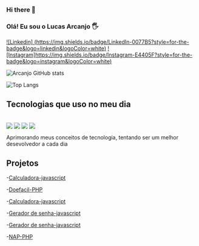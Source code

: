 ### Hi there 👋

### Olá! Eu sou o Lucas Arcanjo 🖐️

[![Linkedin] (https://img.shields.io/badge/LinkedIn-0077B5?style=for-the-badge&logo=linkedin&logoColor=white)](https://www.linkedin.com/in/lucas-arcanjo-388085249/)
[![Instagram]https://img.shields.io/badge/Instagram-E4405F?style=for-the-badge&logo=instagram&logoColor=white)](https://www.instagram.com/lucas_arcanjo82?igsh=NTBkbW9tbXF6cGM0&utm_source=qr)

![Arcanjo GitHub stats](https://github-readme-stats.vercel.app/api?username=LucasArcanjo20&show_icons=true&theme=radical)

![Top Langs](https://github-readme-stats.vercel.app/api/top-langs/?LucasArcanjo20=anuraghazra&hide_progress=true)

## Tecnologias que uso no meu dia

<div style="display: inline_block"><br/>
<img align="center" alt"htmlh5" src="https://img.shields.io/badge/HTML-239120?style=for-the-badge&logo=html5&logoColor=white" />
<img align="center" alt"css" src="https://img.shields.io/badge/CSS-239120?&style=for-the-badge&logo=css3&logoColor=white" />
<img align="center" alt"javascript" src="https://img.shields.io/badge/JavaScript-F7DF1E?style=for-the-badge&logo=javascript&logoColor=black" />
<img align="center" alt"PHP" src="https://img.shields.io/badge/PHP-777BB4?style=for-the-badge&logo=php&logoColor=white" />

Aprimorando meus conceitos de tecnologia, tentando ser um melhor desevolvedor a cada dia

## Projetos
-[Calculadora-javascript](https://coruscating-moxie-ed99de.netlify.app)<br/>

-[Doefacil-PHP](http://arteemusica.mus.br/sistema/grupo04/Doefacil/index.php)<br/>

-[Calculadora-javascript](https://coruscating-moxie-ed99de.netlify.app)<br/>

-[Gerador de senha-javascript](https://coruscating-moxie-ed99de.netlify.app)<br/>

-[Gerador de senha-javascript](https://coruscating-moxie-ed99de.netlify.app)<br/>

-[NAP-PHP](https://nap-project.000webhostapp.com/Views/index.php)<br/>



  
</div>
